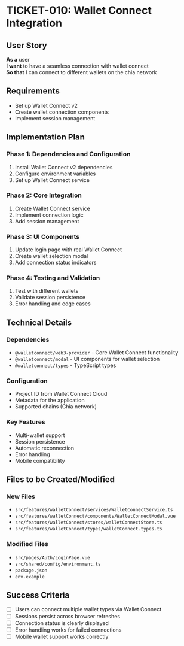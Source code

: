 # TICKET-010: Wallet Connect Integration

## User Story

**As a** user  
**I want** to have a seamless connection with wallet connect  
**So that** I can connect to different wallets on the chia network

## Requirements

- Set up Wallet Connect v2
- Create wallet connection components
- Implement session management

## Implementation Plan

### Phase 1: Dependencies and Configuration

1. Install Wallet Connect v2 dependencies
2. Configure environment variables
3. Set up Wallet Connect service

### Phase 2: Core Integration

1. Create Wallet Connect service
2. Implement connection logic
3. Add session management

### Phase 3: UI Components

1. Update login page with real Wallet Connect
2. Create wallet selection modal
3. Add connection status indicators

### Phase 4: Testing and Validation

1. Test with different wallets
2. Validate session persistence
3. Error handling and edge cases

## Technical Details

### Dependencies

- `@walletconnect/web3-provider` - Core Wallet Connect functionality
- `@walletconnect/modal` - UI components for wallet selection
- `@walletconnect/types` - TypeScript types

### Configuration

- Project ID from Wallet Connect Cloud
- Metadata for the application
- Supported chains (Chia network)

### Key Features

- Multi-wallet support
- Session persistence
- Automatic reconnection
- Error handling
- Mobile compatibility

## Files to be Created/Modified

### New Files

- `src/features/walletConnect/services/WalletConnectService.ts`
- `src/features/walletConnect/components/WalletConnectModal.vue`
- `src/features/walletConnect/stores/walletConnectStore.ts`
- `src/features/walletConnect/types/walletConnect.types.ts`

### Modified Files

- `src/pages/Auth/LoginPage.vue`
- `src/shared/config/environment.ts`
- `package.json`
- `env.example`

## Success Criteria

- [ ] Users can connect multiple wallet types via Wallet Connect
- [ ] Sessions persist across browser refreshes
- [ ] Connection status is clearly displayed
- [ ] Error handling works for failed connections
- [ ] Mobile wallet support works correctly
